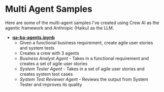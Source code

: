 # Multi Agent Samples

Here are some of the multi-agent samples I've created using Crew AI as the agentic framework and Anthropic (Haiku) as the LLM.

* **[qa-ba-agents.ipynb](qa-ba-agents.ipynb)**
  * Given a functional business requirement, create agile user stories and system tests
  * Creates a crew with 3 agents 
  * _Business Analyst Agent_ - Takes in a functional requirement and creates a set of agile user stories
  * _System Tester Agent_ - Takes in a set of agile user stories and creates system test cases
  * _System Test Reviewer Agent_ - Reviews the output from System Tester and improves its quality